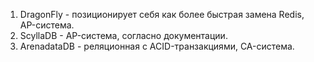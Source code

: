 1. DragonFly - позиционирует себя как более быстрая замена Redis, AP-система.  
2. ScyllaDB - AP-система, согласно документации.  
3. ArenadataDB - реляционная с ACID-транзакциями, CA-система.

